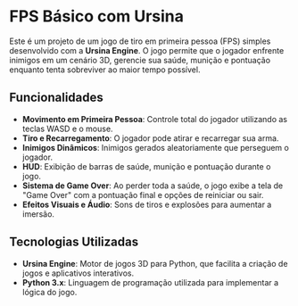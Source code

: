 # FPS Básico com Ursina

Este é um projeto de um jogo de tiro em primeira pessoa (FPS) simples desenvolvido com a **Ursina Engine**. O jogo permite que o jogador enfrente inimigos em um cenário 3D, gerencie sua saúde, munição e pontuação enquanto tenta sobreviver ao maior tempo possível.

## Funcionalidades

- **Movimento em Primeira Pessoa**: Controle total do jogador utilizando as teclas WASD e o mouse.
- **Tiro e Recarregamento**: O jogador pode atirar e recarregar sua arma.
- **Inimigos Dinâmicos**: Inimigos gerados aleatoriamente que perseguem o jogador.
- **HUD**: Exibição de barras de saúde, munição e pontuação durante o jogo.
- **Sistema de Game Over**: Ao perder toda a saúde, o jogo exibe a tela de "Game Over" com a pontuação final e opções de reiniciar ou sair.
- **Efeitos Visuais e Áudio**: Sons de tiros e explosões para aumentar a imersão.

## Tecnologias Utilizadas

- **Ursina Engine**: Motor de jogos 3D para Python, que facilita a criação de jogos e aplicativos interativos.
- **Python 3.x**: Linguagem de programação utilizada para implementar a lógica do jogo.

